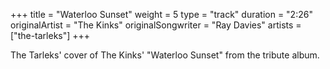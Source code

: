+++
title = "Waterloo Sunset"
weight = 5
type = "track"
duration = "2:26"
originalArtist = "The Kinks"
originalSongwriter = "Ray Davies"
artists = ["the-tarleks"]
+++

The Tarleks' cover of The Kinks' "Waterloo Sunset" from the tribute album.
